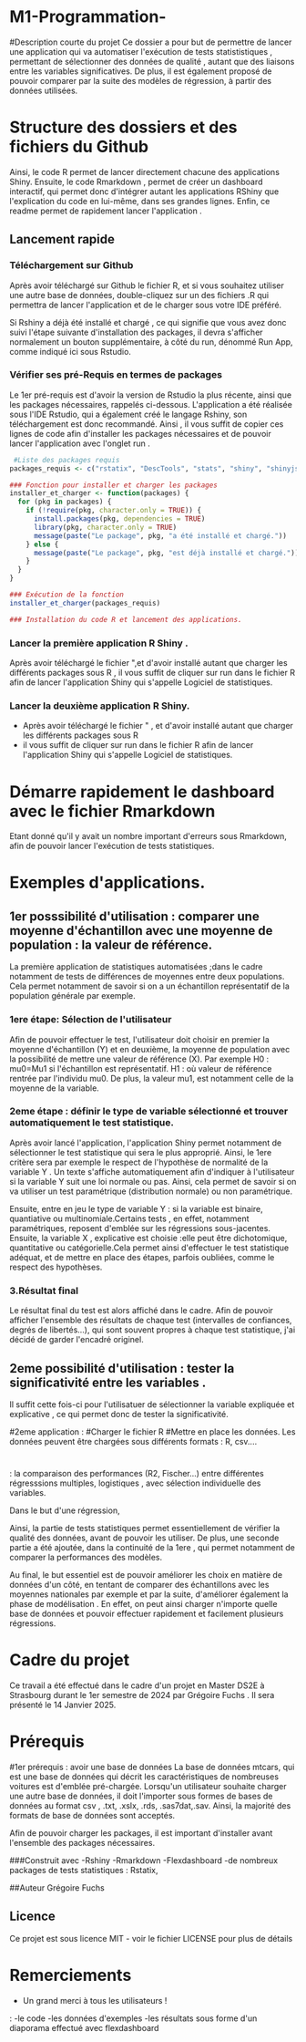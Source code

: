 # M1-Programmation-

#Description courte du projet 
Ce dossier a pour but de permettre de lancer une application qui va automatiser l'exécution de tests statististiques , permettant de sélectionner des données de qualité , autant que des liaisons entre les variables significatives. De plus, il est également proposé de pouvoir comparer par la suite des modèles de régression, à partir des données utilisées. 
# Structure des dossiers et des fichiers du Github 

Ainsi, le code R permet de lancer directement chacune des applications Shiny. 
Ensuite, le code Rmarkdown , permet de créer un dashboard interactif, qui permet donc d'intégrer autant les applications RShiny que l'explication du code en lui-même, dans ses grandes lignes. 
Enfin, ce readme permet de rapidement lancer l'application . 

## Lancement rapide 
### Téléchargement sur Github
Après avoir téléchargé sur Github le fichier R, et si vous souhaitez utiliser une autre base de données, double-cliquez sur un des fichiers .R qui permettra de lancer l'application et de le charger sous votre IDE préféré. 

Si Rshiny a déjà été installé et chargé , ce qui signifie que vous avez donc suivi l'étape suivante d'installation des packages, il devra s'afficher normalement un bouton supplémentaire, à côté du run, dénommé Run App, comme indiqué ici sous Rstudio.  

### Vérifier ses pré-Requis en termes de packages 
Le 1er pré-requis est d'avoir la version de Rstudio la plus récente, ainsi que les packages nécessaires, rappelés ci-dessous. 
L'application a été réalisée sous l'IDE Rstudio, qui a également créé le langage Rshiny, son téléchargement est donc recommandé. 
Ainsi , il vous suffit de copier ces lignes de code afin d'installer les packages nécessaires et de pouvoir lancer l'application avec l'onglet run .

```r 
 #Liste des packages requis
packages_requis <- c("rstatix", "DescTools", "stats", "shiny", "shinyjs", "DT", "rintrojs")

### Fonction pour installer et charger les packages
installer_et_charger <- function(packages) {
  for (pkg in packages) {
    if (!require(pkg, character.only = TRUE)) {
      install.packages(pkg, dependencies = TRUE)
      library(pkg, character.only = TRUE)
      message(paste("Le package", pkg, "a été installé et chargé."))
    } else {
      message(paste("Le package", pkg, "est déjà installé et chargé."))
    }
  }
}

### Exécution de la fonction
installer_et_charger(packages_requis)

### Installation du code R et lancement des applications. 

```

### Lancer la première application R Shiny . 
Après avoir téléchargé  le fichier ",et d'avoir installé autant que charger les différents packages sous R ,  il vous suffit de cliquer sur run dans le fichier R afin de lancer l'application Shiny qui s'appelle Logiciel de statistiques. 

### Lancer la deuxième application R Shiny. 
- Après avoir téléchargé  le fichier " , et d'avoir installé autant que charger les différents packages sous R
- il vous suffit de cliquer sur run dans le fichier R afin de lancer l'application Shiny qui s'appelle Logiciel de statistiques. 

# Démarre rapidement le dashboard avec le fichier Rmarkdown

Etant donné qu'il y avait un nombre important d'erreurs sous Rmarkdown, afin de pouvoir lancer l'exécution de tests statistiques. 



# Exemples d'applications. 

## 1er posssibilité d'utilisation  : comparer une moyenne d'échantillon avec une moyenne de population : la valeur de référence. 

La première application de statistiques automatisées ;dans le cadre notamment de tests de différences de moyennes  entre deux populations. Cela permet notamment de savoir si on a un échantillon représentatif de la population générale par exemple. 

### 1ere  étape:  Sélection de l'utilisateur 

Afin de pouvoir effectuer le test, l'utilisateur doit choisir en premier la moyenne d'échantillon (Y) et en deuxième, la moyenne de population avec la possibilité de mettre une valeur de référence (X). 
Par exemple H0  : mu0=Mu1 si l'échantillon est représentatif. 
H1 : où valeur de référence rentrée par l'individu mu0. De plus, la valeur mu1, est notamment celle de la moyenne de la variable.

### 2eme étape : définir le type de variable sélectionné et trouver automatiquement le test statistique. 
Après avoir lancé l'application, l'application Shiny permet notamment de sélectionner le test statistique qui sera le plus approprié. 
Ainsi, le 1ere critère sera par exemple le respect de l'hypothèse de normalité de la variable Y . Un texte s'affiche automatiquement afin d'indiquer à l'utilisateur si la variable Y suit une loi normale ou pas. Ainsi, cela permet de savoir si on va utiliser un test paramétrique (distribution normale) ou non paramétrique. 

Ensuite, entre en jeu le type de variable Y : si la variable est binaire, quantiative ou multinomiale.Certains tests , en effet, notamment paramétriques, reposent d'emblée sur les régressions sous-jacentes. Ensuite, la variable X , explicative est choisie :elle peut être dichotomique, quantitative ou catégorielle.Cela permet ainsi d'effectuer le test statistique adéquat, et de mettre en place des étapes, parfois oubliées, comme le respect des hypothèses. 

### 3.Résultat final
Le résultat final du test est alors affiché dans le cadre. Afin de pouvoir afficher l'ensemble des résultats de chaque test (intervalles de confiances, degrés de libertés...), qui sont souvent propres à chaque test statistique, j'ai décidé de garder l'encadré originel. 


## 2eme possibilité d'utilisation : tester la significativité entre les variables . 
Il suffit cette fois-ci pour l'utilisatuer de sélectionner la variable expliquée et explicative , ce qui permet donc de tester la significativité. 

#2eme application : 
#Charger le fichier R
#Mettre en place les données. 
Les données peuvent être chargées sous différents formats : R, csv....
#
: la comparaison des performances (R2, Fischer...) entre différentes régresssions multiples, logistiques , avec sélection individuelle des variables. 

Dans le but d'une régression, 
 
Ainsi, la partie de tests statistiques permet essentiellement de vérifier la qualité des données, avant de pouvoir les utiliser. 
De plus, une seconde partie a été ajoutée, dans la continuité de la 1ere , qui permet notamment de comparer la performances des modèles. 

Au final, le but essentiel est  de pouvoir améliorer les choix en matière de données d'un côté, en tentant de comparer des échantillons avec les moyennes nationales par exemple et  par la suite, d'améliorer également la phase de modélisation . En effet, on peut ainsi charger n'importe quelle base de données et pouvoir effectuer rapidement et facilement plusieurs régressions. 



# Cadre du projet
Ce travail a été effectué dans le cadre d'un projet en Master DS2E à Strasbourg durant le 1er semestre de 2024 par Grégoire Fuchs . 
Il sera présenté le 14 Janvier 2025. 


# Prérequis 
#1er prérequis : avoir une  base de données
La base de données mtcars, qui est une base de données qui décrit les caractéristiques de nombreuses voitures est d'emblée pré-chargée. 
Lorsqu'un utilisateur souhaite charger une autre base de données, il doit l'importer sous formes de bases de données au format csv , .txt, .xslx, .rds, .sas7dat,.sav. Ainsi, la majorité des formats de base de données sont acceptés. 




Afin de pouvoir charger  les packages, il est important d'installer avant l'ensemble des packages nécessaires. 


###Construit avec 
-Rshiny
-Rmarkdown
-Flexdashboard
-de nombreux packages de tests statistiques : Rstatix, 


##Auteur
Grégoire Fuchs 

## Licence

Ce projet est sous licence MIT - voir le fichier LICENSE pour plus de détails

# Remerciements

* Un grand merci à tous les utilisateurs ! 

: 
-le code 
-les données d'exemples 
-les résultats sous forme d'un diaporama effectué avec flexdashboard 

